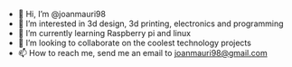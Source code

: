 - 👋 Hi, I’m @joanmauri98
- 👀 I’m interested in 3d design, 3d printing, electronics and programming
- 🌱 I’m currently learning Raspberry pi and linux 
- 💞️ I’m looking to collaborate on the coolest technology projects 
- 📫 How to reach me, send me an email to joanmauri98@gmail.com

<!---
joanmauri98/joanmauri98 is a ✨ special ✨ repository because its `README.md` (this file) appears on your GitHub profile.
You can click the Preview link to take a look at your changes.
--->

